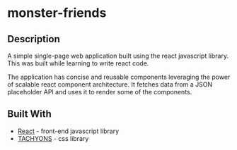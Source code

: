 # monster-friends

## Description

A simple single-page web application built using the react javascript library.
This was built while learning to write react code.

The application has concise and reusable components leveraging the power of scalable react component architecture.
It fetches data from a JSON placeholder API and uses it to render some of the components.

## Built With

* [React](https://github.com/facebook/react) - front-end javascript library
* [TACHYONS](https://github.com/tachyons-css/tachyons) - css library
